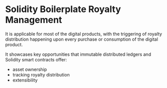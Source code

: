 # Solidity Boilerplate Royalty Management

It is applicable for most of the digital products, with the triggering of royalty distribution happening upon every purchase or consumption of the digital product.

It showcases key opportunities that immutable distributed ledgers and Solidity smart contracts offer: 
* asset ownership
* tracking royalty distribution
* extensibility